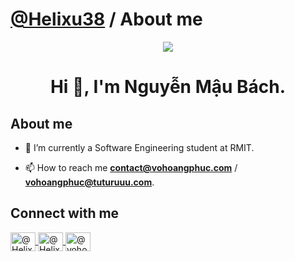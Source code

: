 # [@Helixu38](https://github.com/Helixu38) / About me

<p align="center">
    <a href="#">
        <img src="https://raw.githubusercontent.com/Helixu38/Helixu38/main/images/background.png">
    </a>
</p>

<h1 align="center">Hi 👋, I'm Nguyễn Mậu Bách.</h1>

## About me
- 🔭 I’m currently a Software Engineering student at RMIT.
  
- 📫 How to reach me **contact@vohoangphuc.com** / **vohoangphuc@tuturuuu.com**.

## Connect with me
<p align="left">
    <a href="https://x.com/helixu7778" target="blank">
        <img align="center" src="https://raw.githubusercontent.com/rahuldkjain/github-profile-readme-generator/master/src/images/icons/Social/twitter.svg" alt="@Helixu_ on Twitter" height="30" width="40" />
    </a>
    <a href="https://www.linkedin.com/in/bach-nguyen-mau-5740a122b/" target="blank">
        <img align="center" src="https://raw.githubusercontent.com/rahuldkjain/github-profile-readme-generator/master/src/images/icons/Social/linked-in-alt.svg" alt="@Helixu on LinkedIn" height="30" width="40" />
    </a>
    <a href="https://myanimelist.net/profile/Helixu0" target="blank">
        <img align="center" src="https://raw.githubusercontent.com/rahuldkjain/github-profile-readme-generator/master/src/images/icons/Social/leet-code.svg" alt="@vohoangphuc on LeetCode" height="30" width="40" />
    </a>
</p>
